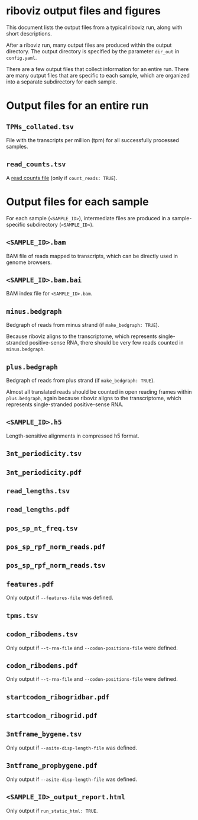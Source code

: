 # riboviz output files and figures

This document lists the output files from a typical riboviz run, along with short descriptions.

After a riboviz run, many output files are produced within the output directory.
The output directory is specified by the parameter `dir_out` in `config.yaml`.

There are a few output files that collect information for an entire run.
There are many output files that are specific to each sample, which are organized into a separate subdirectory for each sample. 


# Output files for an entire run


## `TPMs_collated.tsv` 

File with the transcripts per million (tpm) for all successfully processed samples.

## `read_counts.tsv` 

A [read counts file](#read-counts-file) (only if `count_reads: TRUE`).


# Output files for each sample

For each sample (`<SAMPLE_ID>`), intermediate files are produced in a sample-specific subdirectory (`<SAMPLE_ID>`).


## `<SAMPLE_ID>.bam` 

BAM file of reads mapped to transcripts, which can be directly used in genome browsers.


## `<SAMPLE_ID>.bam.bai` 

BAM index file for `<SAMPLE_ID>.bam`.


## `minus.bedgraph` 

Bedgraph of reads from minus strand (if `make_bedgraph: TRUE`).

Because riboviz aligns to the transcriptome, which represents single-stranded positive-sense RNA, there should be very few reads counted in `minus.bedgraph`.


## `plus.bedgraph` 

Bedgraph of reads from plus strand (if `make_bedgraph: TRUE`).

Almost all translated reads should be counted in open reading frames within `plus.bedgraph`, again because riboviz aligns to the transcriptome, which represents single-stranded positive-sense RNA.


## `<SAMPLE_ID>.h5` 

Length-sensitive alignments in compressed h5 format.

## `3nt_periodicity.tsv`


## `3nt_periodicity.pdf`


## `read_lengths.tsv`


## `read_lengths.pdf`


## `pos_sp_nt_freq.tsv`


## `pos_sp_rpf_norm_reads.pdf`


## `pos_sp_rpf_norm_reads.tsv`


## `features.pdf` 

Only output if `--features-file` was defined.


## `tpms.tsv`


## `codon_ribodens.tsv` 

Only output if `--t-rna-file` and `--codon-positions-file` were defined.


## `codon_ribodens.pdf` 

Only output if `--t-rna-file` and `--codon-positions-file` were defined.


## `startcodon_ribogridbar.pdf`


## `startcodon_ribogrid.pdf`


## `3ntframe_bygene.tsv` 

Only output if `--asite-disp-length-file` was defined.


## `3ntframe_propbygene.pdf` 

Only output if `--asite-disp-length-file` was defined.


## `<SAMPLE_ID>_output_report.html` 

Only output if `run_static_html: TRUE`.
